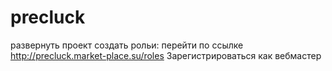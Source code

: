 # precluck
развернуть проект
создать рольи:
перейти по ссылке http://precluck.market-place.su/roles
Зарегистрироваться как вебмастер